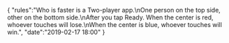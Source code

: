 {
  "rules":"Who is faster is a Two-player app.\nOne person on the top side, other on the bottom side.\nAfter you tap Ready.
When the center is red, whoever touches will lose.\nWhen the center is blue, whoever touches will win.",
  "date":"2019-02-17 18:00"
}
